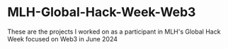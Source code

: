 # MLH-Global-Hack-Week-Web3
These are the projects I worked on as a participant in MLH's Global Hack Week focused on Web3 in June 2024 
